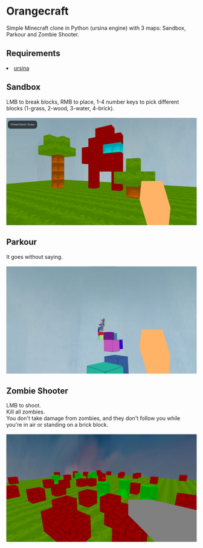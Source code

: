 # Orangecraft
Simple Minecraft clone in Python (ursina engine) with 3 maps: Sandbox, Parkour and Zombie Shooter.<br>

## Requirements
<li><a href="https://www.ursinaengine.org/installation.html">ursina</a></li>

## Sandbox
LMB to break blocks, RMB to place, 1-4 number keys to pick different blocks (1-grass, 2-wood, 3-water, 4-brick).<br><br>
<img src="Screenshots/screenshot1.png">

## Parkour
It goes without saying.<br><br>
<img src="Screenshots/screenshot2.png">

## Zombie Shooter
LMB to shoot.<br>
Kill all zombies.<br>
You don't take damage from zombies, and they don't follow you while you're in air or standing on a brick block.<br><br>
<img src="Screenshots/screenshot3.png">
